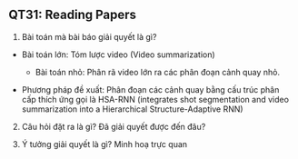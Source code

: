 ## QT31: Reading Papers

1. Bài toán mà bài báo giải quyết là gì?

- Bài toán lớn: Tóm lược video (Video summarization)
    - Bài toán nhỏ: Phân rã video lớn ra các phân đoạn cảnh quay nhỏ.

- Phương pháp đề xuất: Phân đoạn các cảnh quay bằng cấu trúc phân cấp thích ứng gọi là HSA-RNN (integrates shot segmentation and video summarization into a Hierarchical Structure-Adaptive RNN)

2. Câu hỏi đặt ra là gì? Đã giải quyết được đến đâu?



3. Ý tưởng giải quyết là gì? Minh hoạ trực quan


